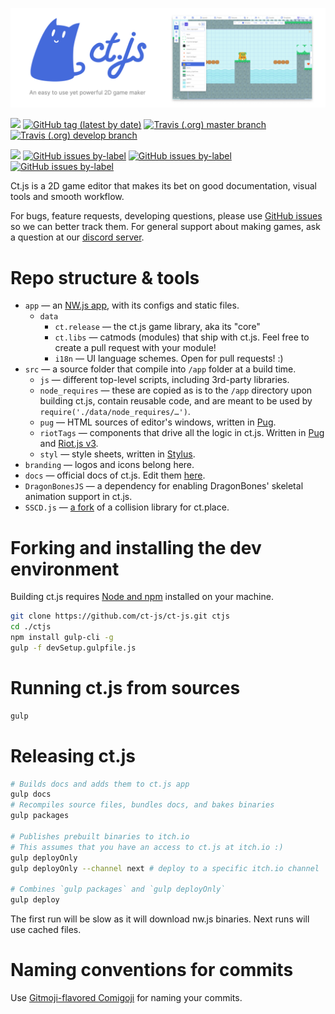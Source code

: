 ![](https://raw.githubusercontent.com/ct-js/ct-js/develop/branding/GithubHeader.png)

[![](https://img.shields.io/badge/license-MIT-informational?style=flat-square)](https://github.com/ct-js/ct-js/blob/develop/LICENSE) [![GitHub tag (latest by date)](https://img.shields.io/github/tag-date/ct-js/ct-js?label=version&style=flat-square)](https://github.com/ct-js/ct-js/releases) [![Travis (.org) master branch](https://img.shields.io/travis/ct-js/ct-js/master?style=flat-square)](https://travis-ci.org/ct-js/ct-js/branches) [![Travis (.org) develop branch](https://img.shields.io/travis/ct-js/ct-js/develop?label=dev%20build&style=flat-square)](https://travis-ci.org/ct-js/ct-js)

[![](https://img.shields.io/discord/490052958310891520?style=flat-square&logo=discord&logoColor=white)](https://discord.gg/CggbPkb) [![GitHub issues by-label](https://img.shields.io/github/issues/ct-js/ct-js/state:to%20do?style=flat-square&label=todo%20issues)](https://github.com/ct-js/ct-js/issues?q=is%3Aissue+is%3Aopen+label%3A%22state%3Ato+do%22) [![GitHub issues by-label](https://img.shields.io/github/issues/ct-js/ct-js/state:current%20release?style=flat-square&label=current%20release%20issues)](https://github.com/ct-js/ct-js/issues?q=is%3Aissue+is%3Aopen+label%3A%22state%3Acurrent+release%22)
 [![GitHub issues by-label](https://img.shields.io/github/issues/ct-js/ct-js/help%20wanted?style=flat-square&label=help%20wanted)](https://github.com/ct-js/ct-js/issues?q=is%3Aissue+is%3Aopen+label%3A%22help+wanted%22)

Ct.js is a 2D game editor that makes its bet on good documentation, visual tools and smooth workflow.

For bugs, feature requests, developing questions, please use [GitHub issues](https://github.com/ct-js/ct-js/issues) so we can better track  them. For general support about making games, ask a question at our [discord server](https://discord.gg/CggbPkb).

# Repo structure & tools

* `app` — an [NW.js app](https://nwjs.io/), with its configs and static files.
    * `data`
        * `ct.release` — the ct.js game library, aka its "core"
        * `ct.libs` — catmods (modules) that ship with ct.js. Feel free to create a pull request with your module!
        * `i18n` — UI language schemes. Open for pull requests! :)
* `src` — a source folder that compile into `/app` folder at a build time.
    * `js` — different top-level scripts, including 3rd-party libraries.
    * `node_requires` — these are copied as is to the `/app` directory upon building ct.js, contain reusable code, and are meant to be used by `require('./data/node_requires/…')`.
    * `pug` — HTML sources of editor's windows, written in [Pug](https://pugjs.org/).
    * `riotTags` — components that drive all the logic in ct.js. Written in [Pug](https://pugjs.org/) and [Riot.js v3](https://v3.riotjs.now.sh/).
    * `styl` — style sheets, written in [Stylus](http://stylus-lang.com/).
* `branding` — logos and icons belong here.
* `docs` — official docs of ct.js. Edit them [here](https://github.com/ct-js/docs.ctjs.rocks).
* `DragonBonesJS` — a dependency for enabling DragonBones' skeletal animation support in ct.js.
* `SSCD.js` — [a fork](https://github.com/CosmoMyzrailGorynych/SSCD.js) of a collision library for ct.place.

# Forking and installing the dev environment

Building ct.js requires [Node and npm](https://nodejs.org/en/download/) installed on your machine.

```sh
git clone https://github.com/ct-js/ct-js.git ctjs
cd ./ctjs
npm install gulp-cli -g
gulp -f devSetup.gulpfile.js
```

# Running ct.js from sources

```sh
gulp
```

# Releasing ct.js

```sh
# Builds docs and adds them to ct.js app
gulp docs
# Recompiles source files, bundles docs, and bakes binaries
gulp packages

# Publishes prebuilt binaries to itch.io
# This assumes that you have an access to ct.js at itch.io :)
gulp deployOnly
gulp deployOnly --channel next # deploy to a specific itch.io channel

# Combines `gulp packages` and `gulp deployOnly`
gulp deploy
```

The first run will be slow as it will download nw.js binaries. Next runs will use cached files.

# Naming conventions for commits

Use [Gitmoji-flavored Comigoji](https://comigo.gitlab.io/comigoji/#gitmoji) for naming your commits.